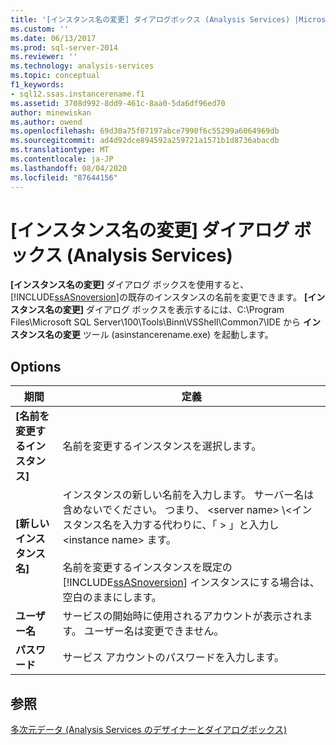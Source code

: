 ```yaml
---
title: '[インスタンス名の変更] ダイアログボックス (Analysis Services) |Microsoft Docs'
ms.custom: ''
ms.date: 06/13/2017
ms.prod: sql-server-2014
ms.reviewer: ''
ms.technology: analysis-services
ms.topic: conceptual
f1_keywords:
- sql12.ssas.instancerename.f1
ms.assetid: 3708d992-8dd9-461c-8aa0-5da6df96ed70
author: minewiskan
ms.author: owend
ms.openlocfilehash: 69d30a75f07197abce7990f6c55299a6064969db
ms.sourcegitcommit: ad4d92dce894592a259721a1571b1d8736abacdb
ms.translationtype: MT
ms.contentlocale: ja-JP
ms.lasthandoff: 08/04/2020
ms.locfileid: "87644156"
---
```

# <a name="rename-instance-dialog-box-analysis-services"></a>[インスタンス名の変更] ダイアログ ボックス (Analysis Services)
  **[インスタンス名の変更]** ダイアログ ボックスを使用すると、 [!INCLUDE[ssASnoversion](../includes/ssasnoversion-md.md)]の既存のインスタンスの名前を変更できます。 **[インスタンス名の変更]** ダイアログ ボックスを表示するには、C:\Program Files\Microsoft SQL Server\100\Tools\Binn\VSShell\Common7\IDE から **インスタンス名の変更** ツール (asinstancerename.exe) を起動します。  
  
## <a name="options"></a>Options  
  
|期間|定義|  
|----------|----------------|  
|**[名前を変更するインスタンス]**|名前を変更するインスタンスを選択します。|  
|**[新しいインスタンス名]**|インスタンスの新しい名前を入力します。 サーバー名は含めないでください。 つまり、 \<server name> \\<インスタンス名を入力する代わりに、「 \> 」と入力し \<instance name> ます。<br /><br /> 名前を変更するインスタンスを既定の [!INCLUDE[ssASnoversion](../includes/ssasnoversion-md.md)] インスタンスにする場合は、空白のままにします。|  
|**ユーザー名**|サービスの開始時に使用されるアカウントが表示されます。 ユーザー名は変更できません。|  
|**パスワード**|サービス アカウントのパスワードを入力します。|  
  
## <a name="see-also"></a>参照  
 [多次元データ &#40;Analysis Services のデザイナーとダイアログボックス&#41;](analysis-services-designers-and-dialog-boxes-multidimensional-data.md)  
  
  
